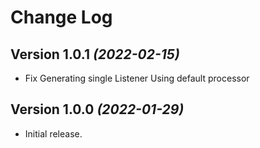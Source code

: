Change Log
==========

Version 1.0.1 *(2022-02-15)*
-----------------------------

* Fix Generating single Listener Using default processor

Version 1.0.0 *(2022-01-29)*
-----------------------------

* Initial release.